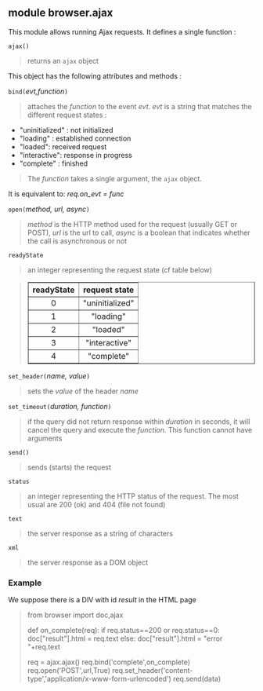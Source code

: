 module **browser.ajax**
-----------------------

This module allows running Ajax requests. It defines a single function :

`ajax()`
> returns an `ajax` object

This object has the following attributes and methods :

`bind(`_evt,function_`)`
> attaches the _function_ to the event _evt_. _evt_ is a string that matches the different request states :

- "uninitialized" : not initialized
- "loading" : established connection
- "loaded": received request
- "interactive": response in progress
- "complete" : finished

> The _function_ takes a single argument, the `ajax` object.

It is equivalent to: _req.on_evt = func_

`open(`_method, url, async_`)`
> _method_ is the HTTP method used for the request (usually GET or POST), _url_ is the url to call, _async_ is a boolean that indicates whether the call is asynchronous or not

`readyState`
> an integer representing the request state (cf table below)

<blockquote>
<table cellspacing=0 cellpadding=4 border=1>
<tr><th>
readyState
</th><th>
request state
</th></tr>
<tr><td align="center">0</td><td>"uninitialized"</td></tr>
<tr><td align="center">1</td><td align="center">"loading"</td></tr>
<tr><td align="center">2</td><td align="center">"loaded"</td></tr>
<tr><td align="center">3</td><td align="center">"interactive"</td></tr>
<tr><td align="center">4</td><td align="center">"complete"</td></tr>
</table>
</blockquote>

`set_header(`_name, value_`)`
> sets the _value_ of the header _name_

`set_timeout(`_duration, function_`)`
> if the query did not return response within _duration_ in seconds, it will cancel the query and execute the _function_. This function cannot have arguments

`send()`
> sends (starts) the request

`status`
> an integer representing the HTTP status of the request. The most usual are 200 (ok) and 404 (file not found)

`text`
> the server response as a string of characters

`xml`
> the server response as a DOM object



### Example

We suppose there is a DIV with id _result_ in the HTML page

>    from browser import doc,ajax
>
>    def on_complete(req):
>        if req.status==200 or req.status==0:
>            doc["result"].html = req.text
>        else:
>            doc["result"].html = "error "+req.text
>    
>    req = ajax.ajax()
>    req.bind('complete',on_complete)
>    req.open('POST',url,True)
>    req.set_header('content-type','application/x-www-form-urlencoded')
>    req.send(data)
